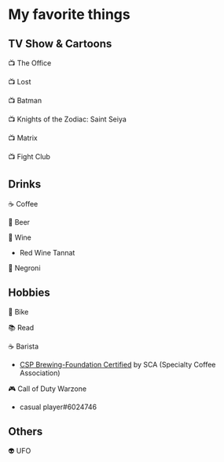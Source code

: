 # My favorite things

## TV Show & Cartoons

📺 The Office

📺 Lost

📺 Batman

📺 Knights of the Zodiac: Saint Seiya

📺 Matrix

📺 Fight Club

## Drinks

☕ Coffee
        
🍺 Beer

🍷 Wine
- Red Wine Tannat

🥃 Negroni

## Hobbies

🚴 Bike

📚 Read

☕ Barista
- [CSP Brewing-Foundation Certified](https://specialtycoffee.my.site.com/s/course-enrollment/a1UVw000000k5Cn/ce605461) by SCA (Specialty Coffee Association)

🎮 Call of Duty Warzone
- casual player#6024746

## Others

👽 UFO

